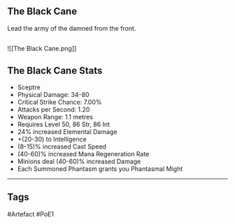 ## The Black Cane
Lead the army of the damned from the front.
##
![[The Black Cane.png]]
## The Black Cane Stats
- Sceptre
- Physical Damage: 34-80
- Critical Strike Chance: 7.00%
- Attacks per Second: 1.20
- Weapon Range: 1.1 metres
- Requires Level 50, 86 Str, 86 Int
- 24% increased Elemental Damage
- +(20-30) to Intelligence
- (8-15)% increased Cast Speed
- (40-60)% increased Mana Regeneration Rate
- Minions deal (40-60)% increased Damage
- Each Summoned Phantasm grants you Phantasmal Might


---
## Tags
#Artefact
#PoE1
